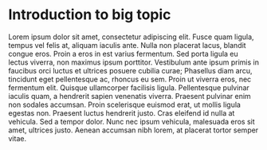 # Introduction to big topic

Lorem ipsum dolor sit amet, consectetur adipiscing elit. Fusce quam ligula, tempus vel felis at, aliquam iaculis ante. Nulla non placerat lacus, blandit congue eros. Proin a eros in est varius fermentum. Sed porta ligula eu lectus viverra, non maximus ipsum porttitor. Vestibulum ante ipsum primis in faucibus orci luctus et ultrices posuere cubilia curae; Phasellus diam arcu, tincidunt eget pellentesque ac, rhoncus eu sem. Proin ut viverra eros, nec fermentum elit. Quisque ullamcorper facilisis ligula. Pellentesque pulvinar iaculis quam, a hendrerit sapien venenatis viverra. Praesent pulvinar enim non sodales accumsan. Proin scelerisque euismod erat, ut mollis ligula egestas non. Praesent luctus hendrerit justo. Cras eleifend id nulla at vehicula. Sed a tempor dolor. Nunc nec ipsum vehicula, malesuada eros sit amet, ultrices justo. Aenean accumsan nibh lorem, at placerat tortor semper vitae.
